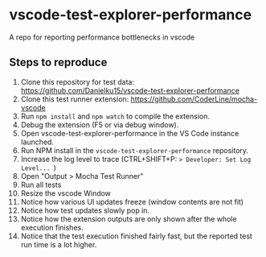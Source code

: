 # vscode-test-explorer-performance
A repo for reporting performance bottlenecks in vscode 


## Steps to reproduce

1. Clone this repository for test data: https://github.com/Danielku15/vscode-test-explorer-performance
2. Clone this test runner extension: https://github.com/CoderLine/mocha-vscode 
3. Run `npm install` and `npm watch` to compile the extension.
4. Debug the extension (F5 or via debug window). 
5. Open vscode-test-explorer-performance in the VS Code instance launched. 
6. Run NPM install in the `vscode-test-explorer-performance` repository.
7. Increase the log level to trace (CTRL+SHIFT+P: `> Developer: Set Log Level... `)
8. Open "Output > Mocha Test Runner" 
9. Run all tests
10. Resize the vscode Window
11. Notice how various UI updates freeze (window contents are not fit)
12. Notice how test updates slowly pop in. 
13. Notice how the extension outputs are only shown after the whole execution finishes. 
14. Notice that the test execution finished fairly fast, but the reported test run time is a lot higher. 
